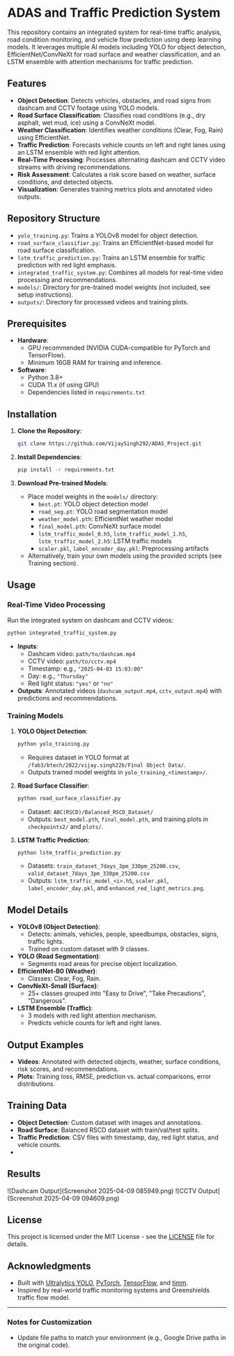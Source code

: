 # ADAS and Traffic Prediction System

This repository contains an integrated system for real-time traffic analysis, road condition monitoring, and vehicle flow prediction using deep learning models. It leverages multiple AI models including YOLO for object detection, EfficientNet/ConvNeXt for road surface and weather classification, and an LSTM ensemble with attention mechanisms for traffic prediction.

## Features
- **Object Detection**: Detects vehicles, obstacles, and road signs from dashcam and CCTV footage using YOLO models.
- **Road Surface Classification**: Classifies road conditions (e.g., dry asphalt, wet mud, ice) using a ConvNeXt model.
- **Weather Classification**: Identifies weather conditions (Clear, Fog, Rain) using EfficientNet.
- **Traffic Prediction**: Forecasts vehicle counts on left and right lanes using an LSTM ensemble with red light attention.
- **Real-Time Processing**: Processes alternating dashcam and CCTV video streams with driving recommendations.
- **Risk Assessment**: Calculates a risk score based on weather, surface conditions, and detected objects.
- **Visualization**: Generates training metrics plots and annotated video outputs.

## Repository Structure
- `yolo_training.py`: Trains a YOLOv8 model for object detection.
- `road_surface_classifier.py`: Trains an EfficientNet-based model for road surface classification.
- `lstm_traffic_prediction.py`: Trains an LSTM ensemble for traffic prediction with red light emphasis.
- `integrated_traffic_system.py`: Combines all models for real-time video processing and recommendations.
- `models/`: Directory for pre-trained model weights (not included, see setup instructions).
- `outputs/`: Directory for processed videos and training plots.

## Prerequisites
- **Hardware**: 
  - GPU recommended (NVIDIA CUDA-compatible for PyTorch and TensorFlow).
  - Minimum 16GB RAM for training and inference.
- **Software**:
  - Python 3.8+
  - CUDA 11.x (if using GPU)
  - Dependencies listed in `requirements.txt`

## Installation
1. **Clone the Repository**:
   ```bash
   git clone https://github.com/VijaySingh292/ADAS_Project.git
   ```

2. **Install Dependencies**:
   ```bash
   pip install -r requirements.txt
   ```

3. **Download Pre-trained Models**:
   - Place model weights in the `models/` directory:
     - `best.pt`: YOLO object detection model
     - `road_seg.pt`: YOLO road segmentation model
     - `weather_model.pth`: EfficientNet weather model
     - `final_model.pth`: ConvNeXt surface model
     - `lstm_traffic_model_0.h5`, `lstm_traffic_model_1.h5`, `lstm_traffic_model_2.h5`: LSTM traffic models
     - `scaler.pkl`, `label_encoder_day.pkl`: Preprocessing artifacts
   - Alternatively, train your own models using the provided scripts (see Training section).

## Usage

### Real-Time Video Processing
Run the integrated system on dashcam and CCTV videos:
```bash
python integrated_traffic_system.py
```
- **Inputs**: 
  - Dashcam video: `path/to/dashcam.mp4`
  - CCTV video: `path/to/cctv.mp4`
  - Timestamp: e.g., `"2025-04-03 15:03:00"`
  - Day: e.g., `"Thursday"`
  - Red light status: `"yes"` or `"no"`
- **Outputs**: Annotated videos (`dashcam_output.mp4`, `cctv_output.mp4`) with predictions and recommendations.

### Training Models
1. **YOLO Object Detection**:
   ```bash
   python yolo_training.py
   ```
   - Requires dataset in YOLO format at `/fab3/btech/2022/vijay.singh22b/Final Object Data/`.
   - Outputs trained model weights in `yolo_training_<timestamp>/`.

2. **Road Surface Classifier**:
   ```bash
   python road_surface_classifier.py
   ```
   - Dataset: `ABC(RSCD)/Balanced_RSCD_Dataset/`
   - Outputs: `best_model.pth`, `final_model.pth`, and training plots in `checkpoints2/` and `plots/`.

3. **LSTM Traffic Prediction**:
   ```bash
   python lstm_traffic_prediction.py
   ```
   - Datasets: `train_dataset_7days_3pm_330pm_25200.csv`, `valid_dataset_7days_3pm_330pm_25200.csv`
   - Outputs: `lstm_traffic_model_<i>.h5`, `scaler.pkl`, `label_encoder_day.pkl`, and `enhanced_red_light_metrics.png`.

## Model Details
- **YOLOv8 (Object Detection)**:
  - Detects: animals, vehicles, people, speedbumps, obstacles, signs, traffic lights.
  - Trained on custom dataset with 9 classes.
- **YOLO (Road Segmentation)**:
  - Segments road areas for precise object localization.
- **EfficientNet-B0 (Weather)**:
  - Classes: Clear, Fog, Rain.
- **ConvNeXt-Small (Surface)**:
  - 25+ classes grouped into "Easy to Drive", "Take Precautions", "Dangerous".
- **LSTM Ensemble (Traffic)**:
  - 3 models with red light attention mechanism.
  - Predicts vehicle counts for left and right lanes.

## Output Examples
- **Videos**: Annotated with detected objects, weather, surface conditions, risk scores, and recommendations.
- **Plots**: Training loss, RMSE, prediction vs. actual comparisons, error distributions.

## Training Data
- **Object Detection**: Custom dataset with images and annotations.
- **Road Surface**: Balanced RSCD dataset with train/val/test splits.
- **Traffic Prediction**: CSV files with timestamp, day, red light status, and vehicle counts.
- 
## Results 

![Dashcam Output](Screenshot 2025-04-09 085949.png)
![CCTV Output](Screenshot 2025-04-09 094609.png)

## License
This project is licensed under the MIT License - see the [LICENSE](LICENSE) file for details.

## Acknowledgments
- Built with [Ultralytics YOLO](https://github.com/ultralytics/ultralytics), [PyTorch](https://pytorch.org/), [TensorFlow](https://www.tensorflow.org/), and [timm](https://github.com/rwightman/pytorch-image-models).
- Inspired by real-world traffic monitoring systems and Greenshields traffic flow model.

---

### Notes for Customization
- Update file paths to match your environment (e.g., Google Drive paths in the original code).

